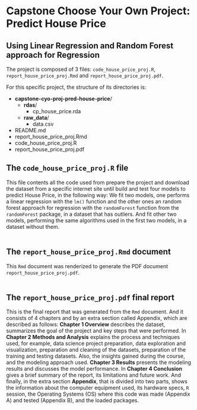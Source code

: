 # Capstone Choose Your Own Project: Predict House Price
## Using Linear Regression and Random Forest approach for Regression

The project is composed of 3 files: `code_house_price_proj.R`, `report_house_price_proj.Rmd` and
`report_house_price_proj.pdf`.  

For this specific project, the structure of its directories is:  

- __capstone-cyo-proj-pred-house-price__/
    - __rdas__/
        - cp_house_price.rda
    - __raw_data__/
        - data.csv
- README.md
- report_house_price_proj.Rmd
- code_house_price_proj.R
- report_house_price_proj.pdf


## The `code_house_price_proj.R` file

This file contents all the code used from prepare the project and download the dataset from a
specific internet site until build and test four models to predict House Price, in the following way:
We fit two models, one performs a linear regression with the `lm()` function and the other ones an
random forest approach for regression with the `randomForest` function from the `randomForest` package,
in a dataset that has outliers. And fit other two models, performing the same algorithms used in the
first two models, in a dataset without them.  
<br />
## The `report_house_price_proj.Rmd` document

This `Rmd` document was renderized to generate the PDF document `report_house_price_proj.pdf`.  
<br />
## The `report_house_price_proj.pdf` final report

This is the final report that was generated from the `Rmd` document. And it consists of 4 chapters and by an extra section called Appendix,
which are described as follows: __Chapter 1 Overview__ describes the dataset, summarizes the
goal of the project and key steps that were performed. In __Chapter 2 Methods and Analysis__
explains the process and techniques used, for example, data science project preparation, data
exploration and visualization, preparation and cleaning of the datasets, preparation of the training and testing datasets.
Also, the insights gained during the course, and the modeling approach used. __Chapter 3 Results__
presents the modeling results and discusses the model performance. In __Chapter 4 Conclusion__
gives a brief summary of the report, its limitations and future work. And finally, in the extra
section __Appendix__, that is divided into two parts, shows the information about the computer
equipment used, its hardware specs, `R` session, the Operating Systems (OS) where this code was
made (Appendix A) and tested (Appendix B), and the loaded packages.  
<br />
<br />
